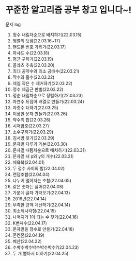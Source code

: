 # 꾸준한 알고리즘 공부 창고 입니다~!
문제 log<br>
1. 정수 내림차순으로 배치하기(22.03.15)<br>
2. 행렬의 덧셈(22.03.16~17)<br>
3. 핸드폰 번호 가리기(22.03.17)<br>
4. 하샤드 수(22.03.18)<br>
5. 평균 구하기(22.03.19)</br>
6. 콜라츠 추측(22.03.20)</br>
7. 최대 공약수와 최소 공배수(22.03.21)</br>
8. 짝수와 홀수(22.03.22)</br>
9. 제일 작은 수 제거하기(22.03.22)</br>
10. 정수 제곱근 판별(22.03.22)</br>
11. 정순 내림차순으로 정렬하기(22.03.23)</br>
12. 자연수 뒤집어 배열로 만들기(22.03.24)</br>
13. 자릿수 더하기(22.03.25)</br>
14. 이상한 문자 만들기(22.03.26)</br>
15. 약수의 합(22.03.26)</br>
16. 시저암호(22.03.27)</br>
17. 소수구하기(22.03.29)</br>
18. 김서방 찾기(22.03.29)</br>
19. 문자열 다루기 기본(22.03.30)</br>
20. 문자열 내림차순으로 배치하기(22.03.31)</br>
21. 문자열 내 p와 y의 개수(22.03.31)</br>
22. 체육복(22.04.01)</br>
23. 두 정수 사이의 합(22.04.02)</br>
24. 랜덤조합(22.04.04)</br>
25. 나누어 떨어지는 조합(22.04.05)</br>
26. 같은 숫자는 싫어(22.04.08)</br>
27. 가운데 글자 가져오기(22.04.13)</br>
28. 2016년(22.04.14)</br>
29. 부족한 금액 계산하기(22.04.14)</br>
30. 최소직사각형(22.04.15)</br>
31. 나머지가 1이 되는 수 찾기(22.04.16)</br>
32. K번째수(22.04.17)</br>
33. 문자열을 정수로 만들기(22.04.18)</br>
34. 폰켄몬(22.04.19)</br>
35. 예산(22.04.22)</br>
36. 수박수박수박수박수박수?(22.04.23)</br>
37. 두 개 뽑아서 더하기(22.04.25)</br>